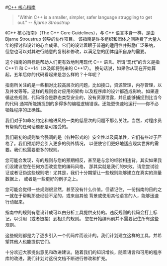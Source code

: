 #[C++ 核心指南](http://isocpp.github.io/CppCoreGuidelines)

>"Within C++ is a smaller, simpler, safer language struggling to get out." 
>-- <cite>Bjarne Stroustrup</cite>

《C++ 核心指南》（The C++ Core Guidelines），与 C++ 语言本身一样，是由 Bjarne Stroustrup 领导的协作项目。
该指南是许多组织和团体之间耗费了大量人年的探讨和设计的心血成果。它们的设计着眼于普遍的适用性并鼓励广泛采纳，
但您也可以对其进行随意的复制和修改，以满足您的团体组织自身的需要。

这个指南的目标是帮助人们更有效地利用现代 C++ 语言。所谓“现代”的含义是指 C++11 和 C++14（以及即将到来的 C++17）。
换句话说，如果你从现在开始算起，五年后你的代码看起来是怎么样的？十年呢？

指南所关注的是一些相对比较高层次的问题，比如接口，资源管理，内存管理，以及并发等等。这样的规则会对应用的架构
以及程序库的设计都造成影响。如果遵循这些规则，代码将会是静态类型安全的，没有资源泄露，并且能够捕捉到比当今的代码
通常所能捕捉到的多得多的编程逻辑错误。还能更快速地运行——你不必牺牲程序的正确性。

我们对于如命名约定和缩进风格一类的低层次的问题不那么关注。当然，对程序员有帮助的任何话题都是可接受的。

我们最初的规则集合强调的是（各种形式的）安全性以及简单性，它们有些过于严格了。我们预期将会引入更多的例外情况，
以便使它们更好地适应现实世界的需要。我们也需要更多的规则。

您可能会发现，有的规则与您的预期相反，甚至是与您的经验相违背。其实如果我们没建议您在任何方面改变您的编码风格，
那其实就是我们的失败。请您尝试验证或者证伪这些规则吧！尤其是，我们十分期望让一些规则能够建立在真实的测量数据上，
或者是一些更好的例子之上。

您可能会觉得一些规则很显然，甚至没有什么价值。但请记住，一份指南的目的之一就在于帮助那些经验不足的，或来自其他
背景或使用其他语言的人，能够迅速行动起来。

指南中的规则有意设计成可以由分析工具提供支持的。违反规则的代码会打上标记，以引用（或者链接）到相关的规则。
您在开始编码前并不需要记住所有这些规则。

这些规则都是为了逐步引入一个代码库而设计的。我们计划建立这样的工具，并希望其他人也能提供它们。

十分欢迎大家提出意见和改进建议。随着我们的知识增长，随着语言和可用的程序库的改进，我们计划对这份文档不断进行修改和扩充。
